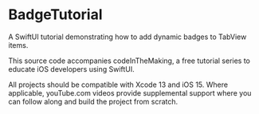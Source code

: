 # BadgeTutorial
A SwiftUI tutorial demonstrating how to add dynamic badges to TabView items.

This source code accompanies codeInTheMaking, a free tutorial series to educate iOS developers using SwiftUI.

All projects should be compatible with Xcode 13 and iOS 15. Where applicable, youTube.com videos provide supplemental support where you can follow along and build the project from scratch.
